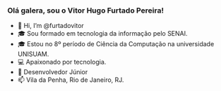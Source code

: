 <h3>Olá galera, sou o Vitor Hugo Furtado Pereira! </h3>

- 👋 Hi, I’m @furtadovitor
- &#127891; Sou formado em tecnologia da informação pelo SENAI. 
- &#127891; Estou no 8º período de Ciência da Computação na universidade UNISUAM.
- &#128187; Apaixonado por tecnologia.
- &#128188; Desenvolvedor Júnior
- 📫 Vila da Penha, Rio de Janeiro, RJ.


<!---
furtadovitor/furtadovitor is a ✨ special ✨ repository because its `README.md` (this file) appears on your GitHub profile.
You can click the Preview link to take a look at your changes.
--->

